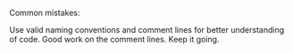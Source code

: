 Common mistakes:

Use valid naming conventions and comment lines for better understanding of code.
Good work on the comment lines. Keep it going.
